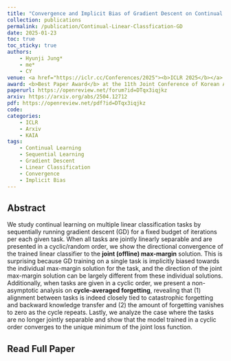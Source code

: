 ```yaml
---
title: "Convergence and Implicit Bias of Gradient Descent on Continual Linear Classification"
collection: publications
permalink: /publication/Continual-Linear-Classfication-GD
date: 2025-01-23
toc: true
toc_sticky: true
authors:
    - Hyunji Jung*
    - me*
    - CY
venue: <a href="https://iclr.cc/Conferences/2025"><b>ICLR 2025</b></a>
award: <b>Best Paper Award</b> at the 11th Joint Conference of Korean Artificial Intelligence Association (<a href="https://aiassociation.kr/Conference/ConferenceView.asp?AC=0&CODE=CC20240901&CpPage=282#CONF">JKAIA 2024</a>)
paperurl: https://openreview.net/forum?id=DTqx3iqjkz
arxiv: https://arxiv.org/abs/2504.12712
pdf: https://openreview.net/pdf?id=DTqx3iqjkz
code:
categories: 
    - ICLR
    - Arxiv
    - KAIA
tags:
    - Continual Learning
    - Sequential Learning
    - Gradient Descent
    - Linear Classification
    - Convergence
    - Implicit Bias
---
```



## Abstract

We study continual learning on multiple linear classification tasks by sequentially running gradient descent (GD) for a fixed budget of iterations per each given task. When all tasks are jointly linearly separable and are presented in a cyclic/random order, we show the directional convergence of the trained linear classifier to the **joint (offline) max-margin** solution. This is surprising because GD training on a single task is implicitly biased towards the individual max-margin solution for the task, and the direction of the joint max-margin solution can be largely different from these individual solutions. Additionally, when tasks are given in a cyclic order, we present a non-asymptotic analysis on **cycle-averaged forgetting**, revealing that (1) alignment between tasks is indeed closely tied to catastrophic forgetting and backward knowledge transfer and (2) the amount of forgetting vanishes to zero as the cycle repeats. Lastly, we analyze the case where the tasks are no longer jointly separable and show that the model trained in a cyclic order converges to the unique minimum of the joint loss function.

## Read Full Paper

<object data="{{ page.pdf }}" width="960" height="1000" type='application/pdf'></object>
